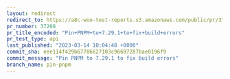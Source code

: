 ```yaml
---
layout: redirect
redirect_to: https://a8c-woo-test-reports.s3.amazonaws.com/public/pr/37208/api/index.html
pr_number: 37208
pr_title_encoded: "Pin+PNPM+to+7.29.1+to+fix+build+errors"
pr_test_type: api
last_published: "2023-03-14 10:04:48 +0000"
commit_sha: eee114f429b67786627103c96697287bae0196f9
commit_message: "Pin PNPM to 7.29.1 to fix build errors"
branch_name: pin-pnpm
---
```

